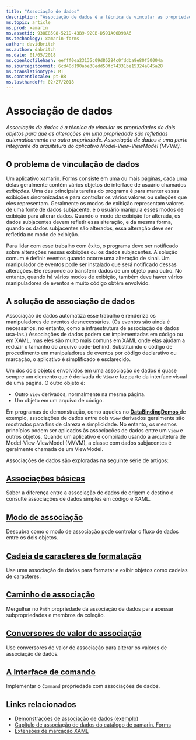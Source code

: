 ```yaml
---
title: "Associação de dados"
description: "Associação de dados é a técnica de vincular as propriedades de dois objetos para que as alterações em uma propriedade são refletidas automaticamente na outra propriedade. Associação de dados é uma parte integrante da arquitetura do aplicativo Model-View-ViewModel (MVVM)."
ms.topic: article
ms.prod: xamarin
ms.assetid: 938E85C8-521D-43B9-92CB-D591A06D98A6
ms.technology: xamarin-forms
author: davidbritch
ms.author: dabritch
ms.date: 01/05/2018
ms.openlocfilehash: eefff0ea23135c09d86284c0fddba9e80f50004a
ms.sourcegitcommit: 6cd40d190abe38edd50fc74331be15324a845a28
ms.translationtype: MT
ms.contentlocale: pt-BR
ms.lasthandoff: 02/27/2018
---
```

# <a name="data-binding"></a>Associação de dados

_Associação de dados é a técnica de vincular as propriedades de dois objetos para que as alterações em uma propriedade são refletidas automaticamente na outra propriedade. Associação de dados é uma parte integrante da arquitetura do aplicativo Model-View-ViewModel (MVVM)._

## <a name="the-data-linking-problem"></a>O problema de vinculação de dados

Um aplicativo xamarin. Forms consiste em uma ou mais páginas, cada uma delas geralmente contém vários objetos de interface de usuário chamados *exibições*. Uma das principais tarefas do programa é para manter essas exibições sincronizadas e para controlar os vários valores ou seleções que eles representam. Geralmente os modos de exibição representam valores de uma fonte de dados subjacente, e o usuário manipula esses modos de exibição para alterar dados. Quando o modo de exibição for alterada, os dados subjacentes devem refletir essa alteração, e da mesma forma, quando os dados subjacentes são alterados, essa alteração deve ser refletida no modo de exibição.

Para lidar com esse trabalho com êxito, o programa deve ser notificado sobre alterações nessas exibições ou os dados subjacentes. A solução comum é definir eventos quando ocorre uma alteração de sinal. Um manipulador de eventos pode ser instalado que será notificado dessas alterações. Ele responde ao transferir dados de um objeto para outro. No entanto, quando há vários modos de exibição, também deve haver vários manipuladores de eventos e muito código obtém envolvido.

## <a name="the-data-binding-solution"></a>A solução de associação de dados

Associação de dados automatiza esse trabalho e renderiza os manipuladores de eventos desnecessários. (Os eventos são ainda é necessários, no entanto, como a infraestrutura de associação de dados usa-las.) Associações de dados podem ser implementadas em código ou em XAML, mas eles são muito mais comuns em XAML onde elas ajudam a reduzir o tamanho do arquivo code-behind. Substituindo o código de procedimento em manipuladores de eventos por código declarativo ou marcação, o aplicativo é simplificado e esclarecido.

Um dos dois objetos envolvidos em uma associação de dados é quase sempre um elemento que é derivada de `View` e faz parte da interface visual de uma página. O outro objeto é:

- Outro `View` derivados, normalmente na mesma página.
- Um objeto em um arquivo de código.

Em programas de demonstração, como aqueles no [ **DataBindingDemos** ](https://developer.xamarin.com/samples/xamarin-forms/DataBindingDemos/) de exemplo, associações de dados entre dois `View` derivados geralmente são mostrados para fins de clareza e simplicidade. No entanto, os mesmos princípios podem ser aplicados às associações de dados entre um `View` e outros objetos. Quando um aplicativo é compilado usando a arquitetura de Model-View-ViewModel (MVVM), a classe com dados subjacentes é geralmente chamada de um ViewModel.

Associações de dados são exploradas na seguinte série de artigos:

## <a name="basic-bindingsbasic-bindingsmd"></a>[Associações básicas](basic-bindings.md)

Saber a diferença entre a associação de dados de origem e destino e consulte associações de dados simples em código e XAML.

## <a name="binding-modebinding-modemd"></a>[Modo de associação](binding-mode.md)

Descubra como o modo de associação pode controlar o fluxo de dados entre os dois objetos.

## <a name="string-formattingstring-formattingmd"></a>[Cadeia de caracteres de formatação](string-formatting.md)

Use uma associação de dados para formatar e exibir objetos como cadeias de caracteres.

## <a name="binding-pathbinding-pathmd"></a>[Caminho de associação](binding-path.md)

Mergulhar no `Path` propriedade da associação de dados para acessar subpropriedades e membros da coleção.

## <a name="binding-value-convertersconvertersmd"></a>[Conversores de valor de associação](converters.md)

Use conversores de valor de associação para alterar os valores de associação de dados.

## <a name="the-command-interfacecommandingmd"></a>[A Interface de comando](commanding.md)

Implementar o `Command` propriedade com associações de dados.



## <a name="related-links"></a>Links relacionados

- [Demonstrações de associação de dados (exemplo)](https://developer.xamarin.com/samples/xamarin-forms/DataBindingDemos/)
- [Capítulo de associação de dados do catálogo de xamarin. Forms](~/xamarin-forms/creating-mobile-apps-xamarin-forms/summaries/chapter16.md)
- [Extensões de marcação XAML](~/xamarin-forms/xaml/markup-extensions/index.md)
